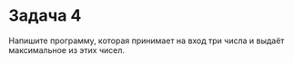 # Задача 4
Напишите программу, которая принимает на вход три числа и выдаёт максимальное из этих чисел.

